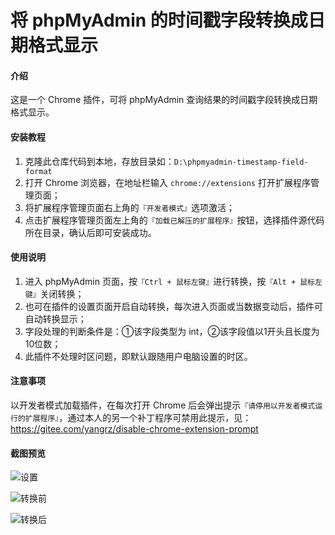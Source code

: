 # 将 phpMyAdmin 的时间戳字段转换成日期格式显示

#### 介绍
这是一个 Chrome 插件，可将 phpMyAdmin 查询结果的时间戳字段转换成日期格式显示。


#### 安装教程

1. 克隆此仓库代码到本地，存放目录如：`D:\phpmyadmin-timestamp-field-format`
2. 打开 Chrome 浏览器，在地址栏输入 `chrome://extensions` 打开扩展程序管理页面；
3. 将扩展程序管理页面右上角的`『开发者模式』`选项激活；
4. 点击扩展程序管理页面左上角的`『加载已解压的扩展程序』`按钮，选择插件源代码所在目录，确认后即可安装成功。

#### 使用说明

1. 进入 phpMyAdmin 页面，按`『Ctrl + 鼠标左键』`进行转换，按`『Alt + 鼠标左键』`关闭转换；
2. 也可在插件的设置页面开启自动转换，每次进入页面或当数据变动后，插件可自动转换显示；
3. 字段处理的判断条件是：①该字段类型为 int，②该字段值以1开头且长度为10位数；
4. 此插件不处理时区问题，即默认跟随用户电脑设置的时区。

#### 注意事项

以开发者模式加载插件，在每次打开 Chrome 后会弹出提示`『请停用以开发者模式运行的扩展程序』`，通过本人的另一个补丁程序可禁用此提示，见：https://gitee.com/yangrz/disable-chrome-extension-prompt

#### 截图预览

![设置](https://gitee.com/yangrz/phpmyadmin-timestamp-field-format/raw/master/preview/setting.png)

![转换前](https://gitee.com/yangrz/phpmyadmin-timestamp-field-format/raw/master/preview/before.png)

![转换后](https://gitee.com/yangrz/phpmyadmin-timestamp-field-format/raw/master/preview/after.png)
